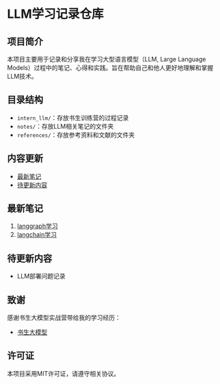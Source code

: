 # LLM学习记录仓库

## 项目简介

本项目主要用于记录和分享我在学习大型语言模型（LLM, Large Language Models）过程中的笔记、心得和实践。旨在帮助自己和他人更好地理解和掌握LLM技术。

## 目录结构

- `intern_llm/`：存放书生训练营的过程记录
- `notes/`：存放LLM相关笔记的文件夹
- `references/`：存放参考资料和文献的文件夹
  
## 内容更新

- [最新笔记](#最新笔记)
- [待更新内容](#待更新内容)

## 最新笔记

1. [langgraph学习](notes/langgraph.md)
2. [langchain学习](notes/langchain.md)

## 待更新内容

- LLM部署问题记录

## 致谢

感谢书生大模型实战营带给我的学习经历：

- [书生大模型](https://github.com/InternLM/Tutorial)

## 许可证

本项目采用MIT许可证，请遵守相关协议。